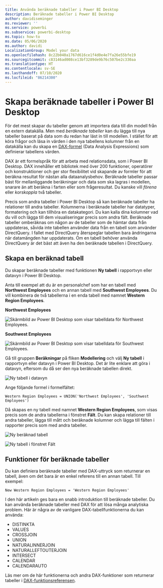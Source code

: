 ```yaml
---
title: Använda beräknade tabeller i Power BI Desktop
description: Beräknade tabeller i Power BI Desktop
author: davidiseminger
ms.reviewer: ''
ms.service: powerbi
ms.subservice: powerbi-desktop
ms.topic: how-to
ms.date: 05/06/2020
ms.author: davidi
LocalizationGroup: Model your data
ms.openlocfilehash: 8c22b040a1767d616ce1f4d0e4e7fa26e55bfe19
ms.sourcegitcommit: c83146ad008ce13bf3289de9b76c507be2c330aa
ms.translationtype: HT
ms.contentlocale: sv-SE
ms.lasthandoff: 07/10/2020
ms.locfileid: "86214300"
---
```

# <a name="create-calculated-tables-in-power-bi-desktop"></a>Skapa beräknade tabeller i Power BI Desktop
För det mest skapar du tabeller genom att importera data till din modell från en extern datakälla. Men med *beräknade tabeller* kan du lägga till nya tabeller baserat på data som du redan har läst in till modellen. I stället för att köra frågor och läsa in värden i den nya tabellens kolumner från en datakälla kan du skapa en [DAX-formel](/dax/index) (Data Analysis Expressions) som definierar tabellens värden.

DAX är ett formelspråk för att arbeta med relationsdata, som i Power BI Desktop. DAX innehåller ett bibliotek med över 200 funktioner, operatörer och konstruktioner och ger stor flexibilitet vid skapande av formler för att beräkna resultat för nästan alla dataanalysbehov. Beräknade tabeller passar bäst för mellanliggande beräkningar och data som ska lagras i modellen, snarare än att beräkna i farten eller som frågeresultat. Du kanske vill *förena* eller *korskoppla* två tabeller.

Precis som andra tabeller i Power BI Desktop så kan beräknade tabeller ha relationer till andra tabeller. Kolumnerna i beräknade tabeller har datatyper, formatering och kan tillhöra en datakategori. Du kan kalla dina kolumner vad du vill och lägga till dem visualiseringar precis som andra fält. Beräknade tabeller omberäknas om någon av de tabeller som de hämtar data från uppdateras, såvida inte tabellen använder data från en tabell som använder DirectQuery. I fallet med DirectQuery återspeglar tabellen bara ändringarna när datamängden har uppdaterats. Om en tabell behöver använda DirectQuery är det bäst att även ha den beräknade tabellen i DirectQuery.

## <a name="create-a-calculated-table"></a>Skapa en beräknad tabell

Du skapar beräknade tabeller med funktionen **Ny tabell** i rapportvyn eller datavyn i Power BI Desktop.

Anta till exempel att du är en personalchef som har en tabell med **Northwest Employees** och en annan tabell med **Southwest Employees**. Du vill kombinera de två tabellerna i en enda tabell med namnet **Western Region Employees**.

**Northwest Employees**

 ![Skärmbild av Power BI Desktop som visar tabelldata för Northwest Employees.](media/desktop-calculated-tables/calctables_nwempl.png)

**Southwest Employees**

 ![Skärmbild av Power BI Desktop som visar tabelldata för Southwest Employees.](media/desktop-calculated-tables/calctables_swempl.png)

Gå till gruppen **Beräkningar** på fliken **Modellering** och välj **Ny tabell** i rapportvyn eller datavyn i Power BI Desktop. Det är lite enklare att göra i datavyn, eftersom du då ser den nya beräknade tabellen direkt.

 ![Ny tabell i datavyn](media/desktop-calculated-tables/calctables_formulabarempty.png)

Ange följande formel i formelfältet:

```dax
Western Region Employees = UNION('Northwest Employees', 'Southwest Employees')
```

Då skapas en ny tabell med namnet **Western Region Employees**, som visas precis som de andra tabellerna i fönstret **Fält**. Du kan skapa relationer till andra tabeller, lägga till mått och beräknade kolumner och lägga till fälten i rapporter precis som med andra tabeller.

 ![Ny beräknad tabell](media/desktop-calculated-tables/calctables_westregionempl.png)

 ![Ny tabell i fönstret Fält](media/desktop-calculated-tables/calctables_fieldlist.png)

## <a name="functions-for-calculated-tables"></a>Funktioner för beräknade tabeller

Du kan definiera beräknade tabeller med DAX-uttryck som returnerar en tabell, även om det bara är en enkel referens till en annan tabell. Till exempel:

```dax
New Western Region Employees = 'Western Region Employees'
```

I den här artikeln ges bara en snabb introduktion till beräknade tabeller. Du kan använda beräknade tabeller med DAX för att lösa många analytiska problem. Här är några av de vanligare DAX-tabellfunktionerna du kan använda:

* DISTINKTA
* VALUES
* CROSSJOIN
* UNION
* NATURALINNERJOIN
* NATURALLEFTOUTERJOIN
* INTERSECT
* CALENDAR
* CALENDARAUTO

Läs mer om de här funktionerna och andra DAX-funktioner som returnerar tabeller i [DAX-funktionsreferensen](/dax/dax-function-reference).

